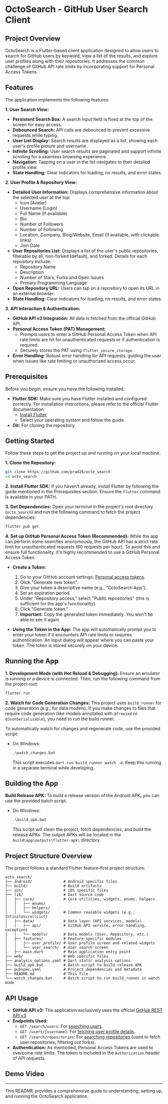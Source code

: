 # OctoSearch - GitHub User Search Client

## Project Overview

OctoSearch is a Flutter-based client application designed to allow users to search for GitHub users by keyword, view a list of the results, and explore user profiles along with their repositories. It addresses the common challenge of GitHub API rate limits by incorporating support for Personal Access Tokens.

## Features

The application implements the following features:

**1. User Search View:**
-   **Persistent Search Box:** A search input field is fixed at the top of the screen for easy access.
-   **Debounced Search:** API calls are debounced to prevent excessive requests while typing.
-   **User List Display:** Search results are displayed as a list, showing each user's profile picture and username.
-   **Infinite Scrolling:** User search results are paginated and support infinite scrolling for a seamless browsing experience.
-   **Navigation:** Tapping on a user in the list navigates to their detailed profile view.
-   **State Handling:** Clear indicators for loading, no results, and error states.

**2. User Profile & Repository View:**
-   **Detailed User Information:** Displays comprehensive information about the selected user at the top:
    -   Icon (Avatar)
    -   Username (Login)
    -   Full Name (if available)
    -   Bio
    -   Number of Followers
    -   Number of Following
    -   Location, Company, Blog/Website, Email (if available, with clickable links)
    -   Join Date
-   **User Repositories List:** Displays a list of the user's public repositories, filterable by all, non-forked (default), and forked. Details for each repository include:
    -   Repository Name
    -   Description
    -   Number of Stars, Forks and Open Issues
    -   Primary Programming Language
-   **Open Repository URL:** Users can tap on a repository to open its URL in an external browser.
-   **State Handling:** Clear indicators for loading, no results, and error states.

**3. API Interaction & Authentication:**
-   **GitHub API v3 Integration:** All data is fetched from the official GitHub API.
-   **Personal Access Token (PAT) Management:**
    -   Prompts users to enter a GitHub Personal Access Token when API rate limits are hit for unauthenticated requests or if authentication is required.
    -   Securely stores the PAT using `flutter_secure_storage`.
-   **Error Handling:** Robust error handling for API requests, guiding the user when issues like rate limiting or unauthorized access occur.

## Prerequisites

Before you begin, ensure you have the following installed:
-   **Flutter SDK:** Make sure you have Flutter installed and configured correctly. For installation instructions, please refer to the official Flutter documentation:
    -   [Install Flutter](https://docs.flutter.dev/get-started/install)
    -   Select your operating system and follow the guide.
-   **Git:** For cloning the repository.

## Getting Started

Follow these steps to get the project up and running on your local machine.

**1. Clone the Repository:**
```bash
git clone https://github.com/prad26/octo_search
cd octo_search
```

**2. Install Flutter SDK:**
If you haven't already, install Flutter by following the guide mentioned in the Prerequisites section. Ensure the `flutter` command is available in your PATH.

**3. Get Dependencies:**
Open your terminal in the project's root directory (`octo_search`) and run the following command to fetch the project dependencies:
```bash
flutter pub get
```

**4. Set up GitHub Personal Access Token (Recommended):**
While the app can perform some searches anonymously, the GitHub API has a strict rate limit for unauthenticated requests (60 requests per hour). To avoid this and ensure full functionality, it's highly recommended to use a GitHub Personal Access Token.

-   **Create a Token:**
    1.  Go to your GitHub account settings: [Personal access tokens](https://github.com/settings/personal-access-tokens).
    2.  Click "Generate new token".
    3.  Give your token a descriptive name (e.g., "OctoSearch App").
    4.  Set an expiration period.
    5.  Under "Repository access," select "Public repositories" (this is sufficient for the app's functionality).
    6.  Click "Generate token."
    7.  **Important:** Copy the generated token immediately. You won't be able to see it again.

-   **Using the Token in the App:**
    The app will automatically prompt you to enter your token if it encounters API rate limits or requires authentication. An input dialog will appear where you can paste your token. The token is stored securely on your device.

## Running the App

**1. Development Mode (with Hot Reload & Debugging):**
Ensure an emulator is running or a device is connected. Then, run the following command from the project root:
```bash
flutter run
```

**2. Watch for Code Generation Changes:**
This project uses `build_runner` for code generation (e.g., for data models). If you make changes to files that require code generation (like models annotated with `@freezed` or `@JsonSerializable`), you need to run the build runner.

To automatically watch for changes and regenerate code, use the provided script:
-   On Windows:
    ```cmd
    .\watch_changes.bat
    ```
    This script executes `dart run build_runner watch -d`. Keep this running in a separate terminal while developing.

## Building the App

**Build Release APK:**
To build a release version of the Android APK, you can use the provided batch script.

-   On Windows:
    ```cmd
    .\build_apk.bat
    ```
    This script will clean the project, fetch dependencies, and build the release APKs.
    The output APKs will be located in the `build\app\outputs\flutter-apk\` directory.

## Project Structure Overview

The project follows a standard Flutter feature-first project structure:

```
octo_search/
├── android/              # Android specific files
├── build/                # Build artifacts
├── ios/                  # iOS specific files
├── lib/                  # Dart source code
│   ├── core/             # Core utilities, widgets, enums, helpers
│   │   ├── enums/
│   │   ├── helpers/
│   │   └── widgets/      # Common reusable widgets (e.g., InfiniteScrollList)
│   ├── data/             # Data layer (API services, models)
│   │   ├── api/          # GitHub API service, error handling, exceptions
│   │   └── models/       # Data models (User, Repository, etc.)
│   ├── features/         # Feature-specific modules
│   │   ├── user_profile/ # User profile screen and related widgets
│   │   └── user_search/  # User search screen
│   ├── main.dart         # Main application entry point
├── web/                  # Web specific files
├── analysis_options.yaml # Dart static analysis options
├── build_apk.bat         # Batch script to build release APK
├── pubspec.yaml          # Project dependencies and metadata
├── README.md             # This file
└── watch_changes.bat     # Batch script to run build_runner in watch mode
```

## API Usage

-   **GitHub API v3:** The application exclusively uses the official [GitHub REST API v3](https://docs.github.com/en/rest).
-   **Endpoints Used:**
    -   `GET /search/users`: For [searching users](https://docs.github.com/en/rest/search/search#search-users).
    -   `GET /users/{username}`: For [fetching user profile details](https://docs.github.com/en/rest/users/users#get-a-user).
    -   `GET /search/repositories`: For [searching repositories](https://docs.github.com/en/rest/search/search#search-repositories) (used to fetch user repositories, filtering out forks).
-   **Authentication:** As mentioned, Personal Access Tokens are used to overcome rate limits. The token is included in the `Authorization` header of API requests.

## Demo Video


---

This README provides a comprehensive guide to understanding, setting up, and running the OctoSearch application.
